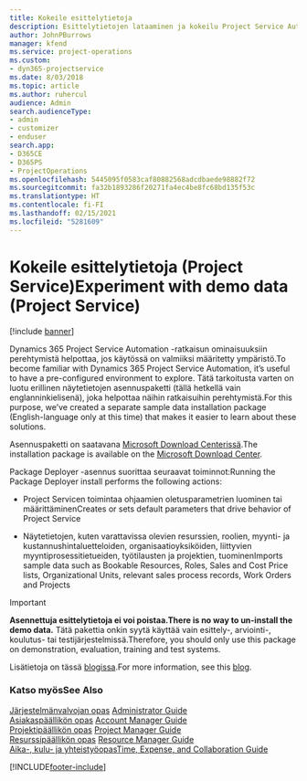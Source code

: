 ```yaml
---
title: Kokeile esittelytietoja
description: Esittelytietojen lataaminen ja kokeilu Project Service Automationissa.
author: JohnPBurrows
manager: kfend
ms.service: project-operations
ms.custom:
- dyn365-projectservice
ms.date: 8/03/2018
ms.topic: article
ms.author: ruhercul
audience: Admin
search.audienceType:
- admin
- customizer
- enduser
search.app:
- D365CE
- D365PS
- ProjectOperations
ms.openlocfilehash: 5445095f0583caf80882568adcdbaede98882f72
ms.sourcegitcommit: fa32b1893286f20271fa4ec4be8fc68bd135f53c
ms.translationtype: HT
ms.contentlocale: fi-FI
ms.lasthandoff: 02/15/2021
ms.locfileid: "5281609"
---
```

# <a name="experiment-with-demo-data-project-service"></a><span data-ttu-id="291cd-103">Kokeile esittelytietoja (Project Service)</span><span class="sxs-lookup"><span data-stu-id="291cd-103">Experiment with demo data (Project Service)</span></span>

[!include [banner](../includes/psa-now-project-operations.md)]

<span data-ttu-id="291cd-104">Dynamics 365 Project Service Automation -ratkaisun ominaisuuksiin perehtymistä helpottaa, jos käytössä on valmiiksi määritetty ympäristö.</span><span class="sxs-lookup"><span data-stu-id="291cd-104">To become familiar with Dynamics 365 Project Service Automation, it’s useful to have a pre-configured environment to explore.</span></span> <span data-ttu-id="291cd-105">Tätä tarkoitusta varten on luotu erillinen näytetietojen asennuspaketti (tällä hetkellä vain englanninkielisenä), joka helpottaa näihin ratkaisuihin perehtymistä.</span><span class="sxs-lookup"><span data-stu-id="291cd-105">For this purpose, we’ve created a separate sample data installation package (English-language only at this time) that makes it easier to learn about these solutions.</span></span> 

<span data-ttu-id="291cd-106">Asennuspaketti on saatavana [Microsoft Download Centerissä](https://go.microsoft.com/fwlink/?linkid=859966).</span><span class="sxs-lookup"><span data-stu-id="291cd-106">The installation package is available on the [Microsoft Download Center](https://go.microsoft.com/fwlink/?linkid=859966).</span></span>  

<span data-ttu-id="291cd-107">Package Deployer -asennus suorittaa seuraavat toiminnot:</span><span class="sxs-lookup"><span data-stu-id="291cd-107">Running the Package Deployer install performs the following actions:</span></span> 
  
-   <span data-ttu-id="291cd-108">Project Servicen toimintaa ohjaamien oletusparametrien luominen tai määrittäminen</span><span class="sxs-lookup"><span data-stu-id="291cd-108">Creates or sets default parameters that drive behavior of Project Service</span></span>  
  
-   <span data-ttu-id="291cd-109">Näytetietojen, kuten varattavissa olevien resurssien, roolien, myynti- ja kustannushintaluetteloiden, organisaatioyksiköiden, liittyvien myyntiprosessitietueiden, työtilausten ja projektien, tuominen</span><span class="sxs-lookup"><span data-stu-id="291cd-109">Imports sample data such as Bookable Resources, Roles, Sales and Cost Price lists, Organizational Units, relevant sales process records, Work Orders and Projects</span></span>    
  
> [!IMPORTANT]
> <span data-ttu-id="291cd-110">**Asennettuja esittelytietoja ei voi poistaa.**</span><span class="sxs-lookup"><span data-stu-id="291cd-110">**There is no way to un-install the demo data.**</span></span> <span data-ttu-id="291cd-111">Tätä pakettia onkin syytä käyttää vain esittely-, arviointi-, koulutus- tai testijärjestelmissä.</span><span class="sxs-lookup"><span data-stu-id="291cd-111">Therefore, you should only use this package on demonstration, evaluation, training and test systems.</span></span>

<span data-ttu-id="291cd-112">Lisätietoja on tässä [blogissa](https://blogs.msdn.microsoft.com/crm/2017/10/24/microsoft-dynamics-365-for-field-service-and-project-service-automation-sample-data).</span><span class="sxs-lookup"><span data-stu-id="291cd-112">For more information, see this [blog](https://blogs.msdn.microsoft.com/crm/2017/10/24/microsoft-dynamics-365-for-field-service-and-project-service-automation-sample-data).</span></span>





  
### <a name="see-also"></a><span data-ttu-id="291cd-113">Katso myös</span><span class="sxs-lookup"><span data-stu-id="291cd-113">See Also</span></span>  
 <span data-ttu-id="291cd-114">[Järjestelmänvalvojan opas](../psa/admin-guide.md) </span><span class="sxs-lookup"><span data-stu-id="291cd-114">[Administrator Guide](../psa/admin-guide.md) </span></span>  
 <span data-ttu-id="291cd-115">[Asiakaspäällikön opas](../psa/account-manager-guide.md) </span><span class="sxs-lookup"><span data-stu-id="291cd-115">[Account Manager Guide](../psa/account-manager-guide.md) </span></span>  
 <span data-ttu-id="291cd-116">[Projektipäällikön opas](../psa/project-manager-guide.md) </span><span class="sxs-lookup"><span data-stu-id="291cd-116">[Project Manager Guide](../psa/project-manager-guide.md) </span></span>  
 <span data-ttu-id="291cd-117">[Resurssipäällikön opas](../psa/resource-manager-guide.md) </span><span class="sxs-lookup"><span data-stu-id="291cd-117">[Resource Manager Guide](../psa/resource-manager-guide.md) </span></span>  
 [<span data-ttu-id="291cd-118">Aika-, kulu- ja yhteistyöopas</span><span class="sxs-lookup"><span data-stu-id="291cd-118">Time, Expense, and Collaboration Guide</span></span>](../psa/time-expense-collaboration-guide.md)


[!INCLUDE[footer-include](../includes/footer-banner.md)]
